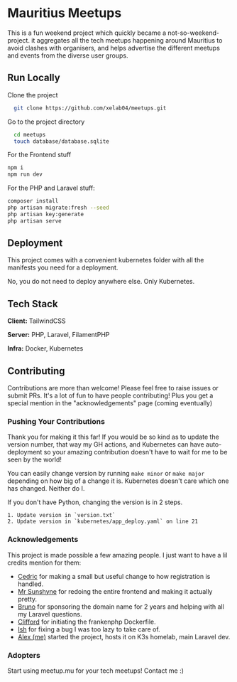 
# Mauritius Meetups

This is a fun weekend project which quickly became a not-so-weekend-project. it aggregates all the tech meetups happening around Mauritius to avoid clashes with organisers, and helps advertise the different meetups and events from the diverse user groups.


## Run Locally

Clone the project

```bash
  git clone https://github.com/xelab04/meetups.git
```

Go to the project directory

```bash
  cd meetups
  touch database/database.sqlite
```

For the Frontend stuff
```bash
npm i
npm run dev
```

For the PHP and Laravel stuff:
```bash
composer install
php artisan migrate:fresh --seed
php artisan key:generate
php artisan serve
```


## Deployment

This project comes with a convenient kubernetes folder with all the manifests you need for a deployment.

No, you do not need to deploy anywhere else. Only Kubernetes.


## Tech Stack

**Client:** TailwindCSS

**Server:** PHP, Laravel, FilamentPHP

**Infra:** Docker, Kubernetes


## Contributing

Contributions are more than welcome! Please feel free to raise issues or submit PRs. It's a lot of fun to have people contributing! Plus you get a special mention in the "acknowledgements" page (coming eventually)

### Pushing Your Contributions

Thank you for making it this far! If you would be so kind as to update the version number, that way my GH actions, and Kubernetes can have auto-deployment so your amazing contribution doesn't have to wait for me to be seen by the world!

You can easily change version by running `make minor` or `make major` depending on how big of a change it is. Kubernetes doesn't care which one has changed. Neither do I.

If you don't have Python, changing the version is in 2 steps.

    1. Update version in `version.txt`
    2. Update version in `kubernetes/app_deploy.yaml` on line 21
    
    
### Acknowledgements

This project is made possible a few amazing people. I just want to have a lil credits mention for them:

- [Cedric](https://github.com/cedpoilly) for making a small but useful change to how registration is handled.
- [Mr Sunshyne](https://github.com/MrSunshyne/) for redoing the entire frontend and making it actually pretty.
- [Bruno](https://github.com/eznix86/) for sponsoring the domain name for 2 years and helping with all my Laravel questions.
- [Clifford](https://github.com/clifford2/) for initiating the frankenphp Dockerfile.
- [Ish](https://github.com/ishwon) for fixing a bug I was too lazy to take care of.
- [Alex (me)](https://github.com/xelab04) started the project, hosts it on K3s homelab, main Laravel dev.


### Adopters

Start using meetup.mu for your tech meetups! Contact me :)

